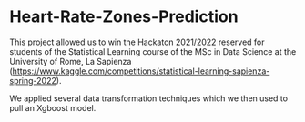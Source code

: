 # Heart-Rate-Zones-Prediction
This project allowed us to win the Hackaton 2021/2022 reserved for students of the Statistical Learning course of the MSc in Data Science at the University of Rome, La Sapienza (https://www.kaggle.com/competitions/statistical-learning-sapienza-spring-2022).

We applied several data transformation techniques which we then used to pull an Xgboost model. 
